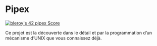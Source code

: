 # Pipex

[![bleroy's 42 pipex Score](https://badge42.vercel.app/api/v2/cl20ljboz005009l98d0knx65/project/2452552)](https://github.com/JaeSeoKim/badge42)

Ce projet est la découverte dans le détail et par la programmation d’un
mécanisme d’UNIX que vous connaissez déjà.
